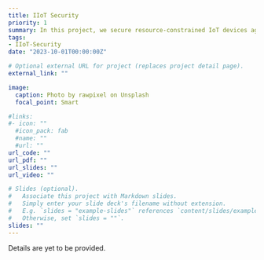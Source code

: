 ```yaml
---
title: IIoT Security
priority: 1
summary: In this project, we secure resource-constrained IoT devices against a wide-range of security concerns. In particular, we work on lightweight multi-factor authenticated key exchange schemes to establish secure communication channels in the IIoT network.
tags:
- IIoT-Security
date: "2023-10-01T00:00:00Z"

# Optional external URL for project (replaces project detail page).
external_link: ""

image:
  caption: Photo by rawpixel on Unsplash
  focal_point: Smart

#links:
#- icon: ""
  #icon_pack: fab
  #name: ""
  #url: ""
url_code: ""
url_pdf: ""
url_slides: ""
url_video: ""

# Slides (optional).
#   Associate this project with Markdown slides.
#   Simply enter your slide deck's filename without extension.
#   E.g. `slides = "example-slides"` references `content/slides/example-slides.md`.
#   Otherwise, set `slides = ""`.
slides: ""
---
```


Details are yet to be provided. 
